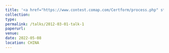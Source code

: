 ```yaml
---
title: '<a href="https://www.contest.comap.com/Certform/process.php" style="color: teal;">1. International level: Finalist (top 2%) in The Mathematical Contest in Modeling and The Interdisciplinary Contest in Modeling (MCM/ICM) </a>'
collection: 
type:
permalink: /talks/2012-03-01-talk-1
paperurl: 
venue: 
date: 2022-05-08
location: CHINA
---
```

